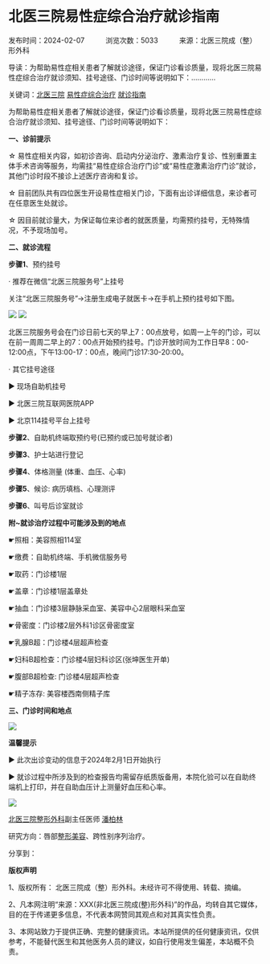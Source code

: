 # 北医三院易性症综合治疗就诊指南

发布时间：2024-02-07　　　浏览次数：5033　　　来源：北医三院成（整）形外科

导读：为帮助易性症相关患者了解就诊途径，保证门诊看诊质量，现将北医三院易性症综合治疗就诊须知、挂号途径、门诊时间等说明如下：…………

关键词：[北医三院](https://www.sar.com.cn/plus/search.php?keyword=%B1%B1%D2%BD%C8%FD%D4%BA) [易性症综合治疗](https://www.sar.com.cn/plus/search.php?keyword=%D2%D7%D0%D4%D6%A2%D7%DB%BA%CF%D6%CE%C1%C6) [就诊指南](https://www.sar.com.cn/plus/search.php?keyword=%BE%CD%D5%EF%D6%B8%C4%CF)

为帮助易性症相关患者了解就诊途径，保证门诊看诊质量，现将北医三院易性症综合治疗就诊须知、挂号途径、门诊时间等说明如下：

**一、诊前提示**

☆ 易性症相关内容，如初诊咨询、启动内分泌治疗、激素治疗复诊、性别重置主体手术咨询等服务，均需挂“易性症综合治疗门诊”或“易性症激素治疗门诊”就诊，其他门诊时段不接诊上述医疗咨询和复诊。

☆ 目前团队共有四位医生开设易性症相关门诊，下面有出诊详细信息，来诊者可在任意医生处就诊。

☆ 因目前就诊量大，为保证每位来诊者的就医质量，均需预约挂号，无特殊情况，不予现场加号。

**二、就诊流程**

**步骤1**、预约挂号

· 推荐在微信“北医三院服务号”上挂号

关注“北医三院服务号”→注册生成电子就医卡→在手机上预约挂号如下图。

![](/uploads/240207/4-24020G6435c30.jpg) ![](/uploads/240207/4-24020G6445U32.png)

北医三院服务号会在门诊日前七天的早上7：00点放号，如周一上午的门诊，可以在前一周周二早上的7：00点开始预约挂号。门诊开放时间为工作日早8：00-12:00点，下午13:00-17：00点，晚间门诊17:30-20:00。

· 其它挂号途径

▶ 现场自助机挂号

▶ 北医三院互联网医院APP

▶ 北京114挂号平台上挂号

**步骤2**、自助机终端取预约号(已预约或已加号就诊者)

**步骤3**、护士站进行登记

**步骤4**、体格测量 (体重、血压、心率)

**步骤5**、候诊: 病历填档、心理测评

**步骤6**、叫号后诊室就诊

**附~就诊治疗过程中可能涉及到的地点**

☛照相：美容照相114室

☛缴费：自助机终端、手机微信服务号

☛取药：门诊楼1层

☛盖章：门诊楼1层盖章处

☛抽血：门诊楼3层静脉采血室、美容中心2层眼科采血室

☛骨密度：门诊楼2层外科1诊区骨密度室

☛乳腺B超：门诊楼4层超声检查

☛妇科B超检查：门诊楼4层妇科诊区(张坤医生开单)

☛腹部B超检查: 门诊楼4层超声检查

☛精子冻存: 美容楼西南侧精子库

**三、门诊时间和地点**

![](/uploads/240207/4-24020G62Z4313.png)

**温馨提示**

▶ 此次出诊变动的信息于2024年2月1日开始执行

▶ 就诊过程中所涉及到的检查报告均需留存纸质版备用，本院化验可以在自助终端机上打印，并在自助血压计上测量好血压和心率。

![](/uploads/200107/4-20010G40I5S6.jpg)

[北医三院整形外科](http://www.sar.com.cn)副主任医师 [潘柏林](http://www.sar.com.cn/expert/rfzx/424.html)

研究方向：唇部[整形美容](http://www.sar.com.cn)、跨性别序列治疗。

分享到：

**版权声明**

1、版权所有： 北医三院成（整）形外科。未经许可不得使用、转载、摘编。

2、凡本网注明“来源：XXX(非北医三院成(整)形外科)”的作品，均转自其它媒体，目的在于传递更多信息，不代表本网赞同其观点和对其真实性负责。

3、本网站致力于提供正确、完整的健康资讯。本站所提供的任何健康资讯，仅供参考，不能替代医生和其他医务人员的建议，如自行使用发生偏差，本站概不负责。